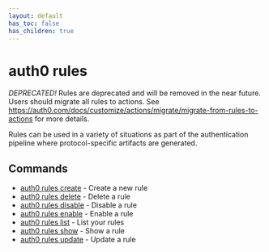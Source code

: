 ```yaml
---
layout: default
has_toc: false
has_children: true
---
```

# auth0 rules

*DEPRECATED!* Rules are deprecated and will be removed in the near future. Users should migrate all rules to actions. See https://auth0.com/docs/customize/actions/migrate/migrate-from-rules-to-actions for more details.

Rules can be used in a variety of situations as part of the authentication pipeline where protocol-specific artifacts are generated.

## Commands

- [auth0 rules create](auth0_rules_create.md) - Create a new rule
- [auth0 rules delete](auth0_rules_delete.md) - Delete a rule
- [auth0 rules disable](auth0_rules_disable.md) - Disable a rule
- [auth0 rules enable](auth0_rules_enable.md) - Enable a rule
- [auth0 rules list](auth0_rules_list.md) - List your rules
- [auth0 rules show](auth0_rules_show.md) - Show a rule
- [auth0 rules update](auth0_rules_update.md) - Update a rule

